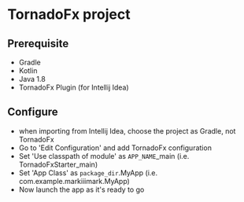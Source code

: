 # TornadoFx project

## Prerequisite
 - Gradle
 - Kotlin
 - Java 1.8
 - TornadoFx Plugin (for Intellij Idea)

## Configure
 - when importing from Intellij Idea, choose the project as Gradle, not TornadoFx
 - Go to 'Edit Configuration' and add TornadoFx configuration
 - Set 'Use classpath of module' as `APP_NAME`_main (i.e. TornadoFxStarter_main)
 - Set 'App Class' as `package_dir`.MyApp (i.e. com.example.markiiimark.MyApp)
 - Now launch the app as it's ready to go
 


